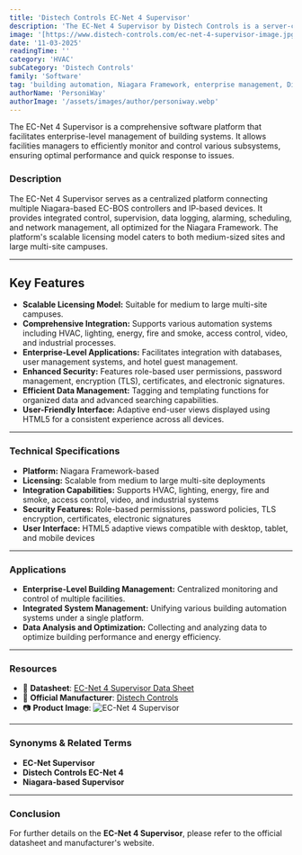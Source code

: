 ```yaml
---
title: 'Distech Controls EC-Net 4 Supervisor'
description: 'The EC-Net 4 Supervisor by Distech Controls is a server-class software platform designed for centralized management of building automation systems, integrating multiple Niagara-based controllers and IP devices.'
image: '[https://www.distech-controls.com/ec-net-4-supervisor-image.jpg](https://img.acuitybrands.com/public-assets/catalog/947839/launch_screen_PC_mid.png?abl_version=01%2f01%2f0001+00%3a00%3a00)'
date: '11-03-2025'
readingTime: ''
category: 'HVAC'
subCategory: 'Distech Controls'
family: 'Software'
tag: 'building automation, Niagara Framework, enterprise management, Distech Controls, EC-Net 4'
authorName: 'PersoniWay'
authorImage: '/assets/images/author/personiway.webp'
---
```


The EC-Net 4 Supervisor is a comprehensive software platform that facilitates enterprise-level management of building systems. It allows facilities managers to efficiently monitor and control various subsystems, ensuring optimal performance and quick response to issues.

### **Description**
The EC-Net 4 Supervisor serves as a centralized platform connecting multiple Niagara-based EC-BOS controllers and IP-based devices. It provides integrated control, supervision, data logging, alarming, scheduling, and network management, all optimized for the Niagara Framework. The platform's scalable licensing model caters to both medium-sized sites and large multi-site campuses.

---

## **Key Features**
- **Scalable Licensing Model:** Suitable for medium to large multi-site campuses.
- **Comprehensive Integration:** Supports various automation systems including HVAC, lighting, energy, fire and smoke, access control, video, and industrial processes.
- **Enterprise-Level Applications:** Facilitates integration with databases, user management systems, and hotel guest management.
- **Enhanced Security:** Features role-based user permissions, password management, encryption (TLS), certificates, and electronic signatures.
- **Efficient Data Management:** Tagging and templating functions for organized data and advanced searching capabilities.
- **User-Friendly Interface:** Adaptive end-user views displayed using HTML5 for a consistent experience across all devices.

---

### **Technical Specifications**
- **Platform:** Niagara Framework-based
- **Licensing:** Scalable from medium to large multi-site deployments
- **Integration Capabilities:** Supports HVAC, lighting, energy, fire and smoke, access control, video, and industrial systems
- **Security Features:** Role-based permissions, password policies, TLS encryption, certificates, electronic signatures
- **User Interface:** HTML5 adaptive views compatible with desktop, tablet, and mobile devices

---

### **Applications**
- **Enterprise-Level Building Management:** Centralized monitoring and control of multiple facilities.
- **Integrated System Management:** Unifying various building automation systems under a single platform.
- **Data Analysis and Optimization:** Collecting and analyzing data to optimize building performance and energy efficiency.

---

### **Resources**
- 📄 **Datasheet**: [EC-Net 4 Supervisor Data Sheet](https://docs-be.distech-controls.com/bundle/EC-Net-4-Europe_SP/raw/resource/enus/EC-Net%204%20Europe_SP.pdf)
- 🏢 **Official Manufacturer**: [Distech Controls](https://www.distech-controls.com)
- 📷 **Product Image**:
  ![EC-Net 4 Supervisor](https://img.acuitybrands.com/public-assets/catalog/947839/launch_screen_PC_mid.png?abl_version=01%2f01%2f0001+00%3a00%3a00)

---

### **Synonyms & Related Terms**
- **EC-Net Supervisor**
- **Distech Controls EC-Net 4**
- **Niagara-based Supervisor**

---

### **Conclusion**
For further details on the **EC-Net 4 Supervisor**, please refer to the official datasheet and manufacturer's website.
